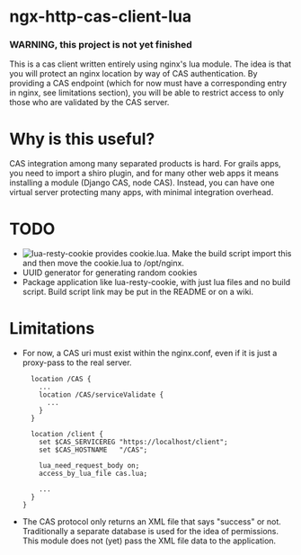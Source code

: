 # ngx-http-cas-client-lua

### WARNING, this project is not yet finished

This is a cas client written entirely using nginx's lua module. The idea is that you will
protect an nginx location by way of CAS authentication. By providing a CAS endpoint (which
for now must have a corresponding entry in nginx, see limitations section), you will be able
to restrict access to only those who are validated by the CAS server.

# Why is this useful?

CAS integration among many separated products is hard. For grails apps, you need to import a
shiro plugin, and for many other web apps it means installing a module (Django CAS, node CAS).
Instead, you can have one virtual server protecting many apps, with minimal integration
overhead.

# TODO
* ![lua-resty-cookie](https://github.com/cloudflare/lua-resty-cookie) provides cookie.lua.
  Make the build script import this and then move the cookie.lua to /opt/nginx.
* UUID generator for generating random cookies
* Package application like lua-resty-cookie, with just lua files and no build script. Build
  script link may be put in the README or on a wiki.

# Limitations
* For now, a CAS uri must exist within the nginx.conf, even if it is just a proxy-pass to the
  real server.
  ```
    location /CAS {
      ...
      location /CAS/serviceValidate {
        ...
      }
    }

    location /client {
      set $CAS_SERVICEREG "https://localhost/client";
      set $CAS_HOSTNAME   "/CAS";

      lua_need_request_body on;
      access_by_lua_file cas.lua;

      ...
    }
  }
  ```
* The CAS protocol only returns an XML file that says "success" or not. Traditionally a
  separate database is used for the idea of permissions. This module does not (yet) pass
  the XML file data to the application.

